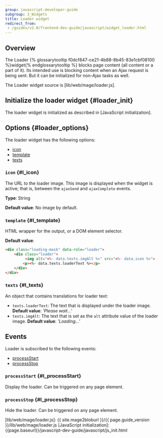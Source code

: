 ```yaml
---
group: javascript-developer-guide
subgroup: 3_Widgets
title: Loader widget
redirect_from:
 - /guides/v2.0/frontend-dev-guide/javascript/widget_loader.html
---
```


## Overview

The Loader {% glossarytooltip f0dcf847-ce21-4b88-8b45-83e1cbf08100 %}widget{% endglossarytooltip %} blocks page content (all content or a part of it). Its intended use is blocking content when an Ajax request is being sent. But it can be initialized for non-Ajax tasks as well. 

The Loader widget source is [lib/web/mage/loader.js].

## Initialize the loader widget {#loader_init}

The loader widget is initialized as described in [JavaScript initialization].

## Options {#loader_options}

The loader widget has the following options:
-   [icon](#l_icon)
-   [template](#l_template)
-   [texts](#l_texts)

### `icon` {#l_icon}
The URL to the loader image. This image is displayed when the widget is active; that is, between the `ajaxSend` and `ajaxComplete` events. 

**Type**: String 

**Default value**: No image by default.


### `template` {#l_template}
HTML wrapper for the output, or a DOM element selector. 

**Default value**:
```html
<div class="loading-mask" data-role="loader">
    <div class="loader">
         <img alt="<%- data.texts.imgAlt %>" src="<%- data.icon %>">
        <p><%- data.texts.loaderText %></p>
    </div>
</div>
```

### `texts` {#l_texts}

An object that contains translations for loader text:
-   `texts.loaderText`: The text that is displayed under the loader image.
    **Default value**: *'Please wait...'*
-   `texts.imgAlt`: The text that is set as the `alt` attribute value of the loader image.
    **Default value**: *'Loading...'*

## Events

Loader is subscribed to the following events:
-   [processStart](#l_processStart)
-   [processStop](#l_processStop)

### `processStart` {#l_processStart}
Display the loader. Can be triggered on any page element.

### `processStop` {#l_processStop}
Hide the loader. Can be triggered on any page element.


[lib/web/mage/loader.js]: {{ site.mage2bloburl }}/{{ page.guide_version }}/lib/web/mage/loader.js
[JavaScript initialization]: {{page.baseurl}}/javascript-dev-guide/javascript/js_init.html
